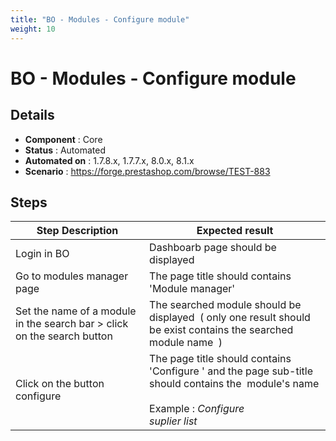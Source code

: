 ```yaml
---
title: "BO - Modules - Configure module"
weight: 10
---
```


# BO - Modules - Configure module
## Details
* **Component** : Core
* **Status** : Automated
* **Automated on** : 1.7.8.x, 1.7.7.x, 8.0.x, 8.1.x
* **Scenario** : https://forge.prestashop.com/browse/TEST-883

## Steps
| Step Description | Expected result |
| ----- | ----- |
| Login in BO | Dashboarb page should be displayed |
| Go to modules manager page | The page title should contains 'Module manager' |
| Set the name of a module in the search bar > click on the search button | The searched module should be displayed  ( only one result should be exist contains the searched module name  ) |
| Click on the button configure | The page title should contains 'Configure ' and the page sub-title should contains the  module's name<br><br>Example : *Configure* <br>*suplier list* |
